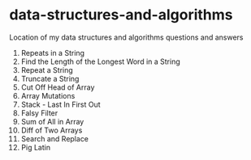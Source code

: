 # data-structures-and-algorithms
Location of my data structures and algorithms questions and answers

1. Repeats in a String
2. Find the Length of the Longest Word in a String 
3. Repeat a String
4. Truncate a String
5. Cut Off Head of Array
6. Array Mutations
7. Stack - Last In First Out
8. Falsy Filter
9. Sum of All in Array
10. Diff of Two Arrays
11. Search and Replace
12. Pig Latin
